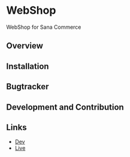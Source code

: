 # WebShop
WebShop for Sana Commerce

## Overview

## Installation ##

## Bugtracker ##

## Development and Contribution ##

## Links ##

 * [Dev](http://ec2-52-205-184-222.compute-1.amazonaws.com/spearsports)
 * [Live]()
